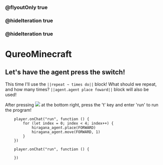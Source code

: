 ### @flyoutOnly true
### @hideIteration true
### @hideIteration true
# QureoMinecraft

## Let's have the agent press the switch!

This time I'll use the ``||repeat ~ times do||`` block! What should we repeat, and how many times?
``||agent.agent place foward||`` block will also be used!

After pressing ![](https://raw.githubusercontent.com/camp-minecraft/TechkidsCampTutorial/master/images/playbutton.png) at the bottom right, press the 't' key and enter 'run' to run the program!

```ghost
    player.onChat("run", function () {
        for (let index = 0; index < 4; index++) {
            hiragana_agent.place(FORWARD)
            hiragana_agent.move(FORWARD, 1)
        }
    })
```

```template
    player.onChat("run", function () {

    })
```